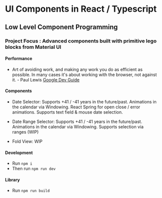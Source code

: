 # UI Components in React / Typescript

## Low Level Component Programming

### Project Focus : Advanced components built with primitive lego blocks from Material UI

#### Performance

- Art of avoiding work, and making any work you do as efficient as possible. In many cases it's about working with the browser, not against it. - Paul Lewis [Google Dev Guide](https://developers.google.com/web/fundamentals/performance/rendering/)

#### Components

- Date Selector: Supports +41 / -41 years in the future/past. Animations in the calendar via Windowing. React Spring for open close / error animations. Supports text field & mouse date selection.

- Date Range Selector: Supports +41 / -41 years in the future/past. Animations in the calendar via Windowing. Supports selection via ranges (WIP)

- Fold View: WIP

#### Development

- Run `npm i`
- Then run `npm run dev`

#### Library

- Run `npm run build`
